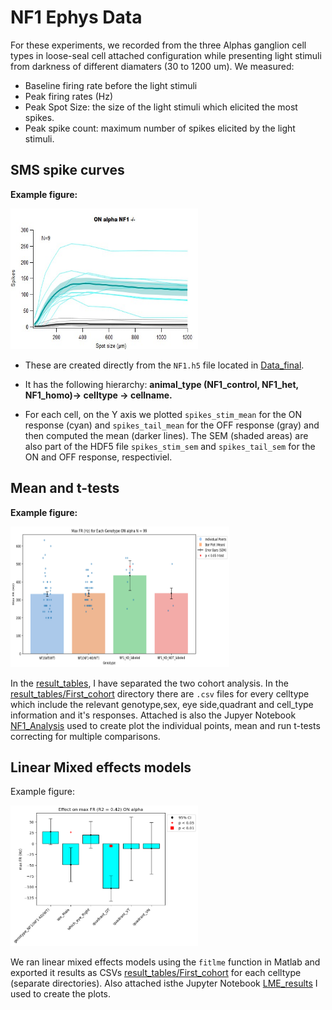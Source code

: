 # NF1 Ephys Data
For these experiments, we recorded from the three Alphas ganglion cell types in loose-seal cell attached configuration while presenting light stimuli from darkness of different diamaters (30 to 1200 um). We measured:
- Baseline firing rate before the light stimuli
- Peak firing rates (Hz)
- Peak Spot Size: the size of the light stimuli which elicited the most spikes. 
- Peak spike count: maximum number of spikes elicited by the light stimuli. 


## SMS spike curves 
**Example figure:** 

<img src="Images/ONAlpha_KO_labeled.jpg" width="300" height="225">


- These are created directly from the `NF1.h5` file located in [Data_final](Data_final).
- It has the following hierarchy: **animal_type (NF1_control, NF1_het, NF1_homo)-> celltype -> cellname.**  

- For each cell, on the Y axis we plotted `spikes_stim_mean` for the ON response (cyan) and `spikes_tail_mean` for the OFF response (gray) and then computed the mean (darker lines). The SEM (shaded areas) are also part of the HDF5 file `spikes_stim_sem` and `spikes_tail_sem` for the ON and OFF response, respectiviel. 

## Mean and t-tests
**Example figure:**

<img src="Images/Peak_FR_ONAlpha.png" width="350" height="225">

In the [result_tables](result_tables), I have separated the two cohort analysis. In the [result_tables/First_cohort](result_tables/First_cohort) directory there are `.csv` files for every celltype which include the relevant genotype,sex, eye side,quadrant and cell_type information and it's responses. Attached is also the Jupyer Notebook [NF1_Analysis](NF1_Analysis.ipynb) used to create plot the individual points, mean and run t-tests correcting for multiple comparisons.  

## Linear Mixed effects models
Example figure:

<img src="Images/lme_Peak_FR_ONalpha.png" width="300" height="225">



We ran linear mixed effects models using the `fitlme` function in Matlab and exported it results as CSVs [result_tables/First_cohort](result_tables/First_cohort) for each celltype (separate directories). Also attached  isthe Jupyter Notebook [LME_results](LME_results.ipynb) I used to create the plots. 

